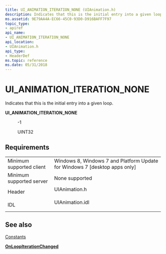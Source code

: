 ```yaml
---
title: UI_ANIMATION_ITERATION_NONE (UIAnimation.h)
description: Indicates that this is the initial entry into a given loop.
ms.assetid: 9E79AA4A-EC66-45C0-93D0-D916BAFF7F97
topic_type:
- apiref
api_name:
- UI_ANIMATION_ITERATION_NONE
api_location:
- UIAnimation.h
api_type:
- HeaderDef
ms.topic: reference
ms.date: 05/31/2018
---
```


# UI\_ANIMATION\_ITERATION\_NONE

Indicates that this is the initial entry into a given loop.

<dl> <dt>

<span id="UI_ANIMATION_ITERATION_NONE"></span><span id="ui_animation_iteration_none"></span>**UI\_ANIMATION\_ITERATION\_NONE**
</dt> <dd> <dl> <dt>

-1
</dt> <dt>



UINT32


</dt> </dl> </dd> </dl>

## Requirements



|                                     |                                                                                            |
|-------------------------------------|--------------------------------------------------------------------------------------------|
| Minimum supported client<br/> | Windows 8, Windows 7 and Platform Update for Windows 7 \[desktop apps only\]<br/>    |
| Minimum supported server<br/> | None supported<br/>                                                                  |
| Header<br/>                   | <dl> <dt>UIAnimation.h</dt> </dl>   |
| IDL<br/>                      | <dl> <dt>UIAnimation.idl</dt> </dl> |



## See also

<dl> <dt>

[Constants](constants.md)
</dt> <dt>

[**OnLoopIterationChanged**](/windows/desktop/api/UIAnimation/nf-uianimation-iuianimationloopiterationchangehandler2-onloopiterationchanged)
</dt> </dl>

 

 





